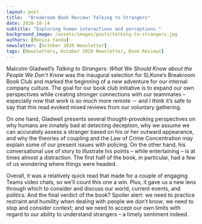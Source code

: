 ```yaml
---
layout: post
title:  "Breakroom Book Review: Talking to Strangers"
date: 2020-10-14
subtitle: "Exploring human interactions and perceptions."
background_image: /assets/images/posts/talking-to-strangers.jpg
authors: [Monica Yanda]
newsletter: [October 2020 Newsletter]
tags: [Newsletters, October 2020 Newsletter, Book Reviews]
---
```


Malcolm Gladwell’s <i>Talking to Strangers: What We Should Know about the People We Don’t Know</i> was the inaugural selection for SLKone’s Breakroom Book Club and marked the beginning of a new adventure for our internal company culture. The goal for our book club initiative is to expand our own perspectives while creating stronger connections with our teammates – especially now that work is so much more remote -- and I think it’s safe to say that this read evoked mixed reviews from our voluntary gathering.

On one hand, Gladwell presents several thought-provoking perspectives on why humans are innately bad at detecting deception, why we assume we can accurately assess a stranger based on his or her outward appearance, and why the theories of coupling and the Law of Crime Concentration may explain some of our present issues with policing. On the other hand, his conversational use of story to illustrate his points – while entertaining – is at times almost a distraction. The first half of the book, in particular, had a few of us wondering where things were headed.

Overall, it was a relatively quick read that made for a couple of engaging Teams video chats, so we’ll count this one a win. Plus, it gave us a new lens through which to consider and discuss our world, current events, and politics. And the final verdict of the book? Spoiler alert: we need to practice restraint and humility when dealing with people we don’t know; we need to stop and consider context; and we need to accept our own limits with regard to our ability to understand strangers – a timely sentiment indeed.
